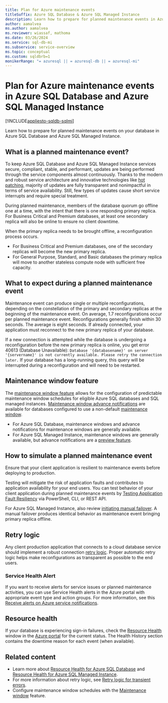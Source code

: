 ```yaml
---
title: Plan for Azure maintenance events
titleSuffix: Azure SQL Database & Azure SQL Managed Instance
description: Learn how to prepare for planned maintenance events in Azure SQL Database and Azure SQL Managed Instance.
author: aamalvea
ms.author: aamalvea
ms.reviewer: wiassaf, mathoma
ms.date: 03/26/2024
ms.service: sql-db-mi
ms.subservice: service-overview
ms.topic: conceptual
ms.custom: sqldbrb=1
monikerRange: "= azuresql || = azuresql-db || = azuresql-mi"
---
```


# Plan for Azure maintenance events in Azure SQL Database and Azure SQL Managed Instance
[!INCLUDE[appliesto-sqldb-sqlmi](../includes/appliesto-sqldb-sqlmi.md)]

Learn how to prepare for planned maintenance events on your database in Azure SQL Database and Azure SQL Managed Instance.

## What is a planned maintenance event?

To keep Azure SQL Database and Azure SQL Managed Instance services secure, compliant, stable, and performant, updates are being performed through the service components almost continuously. Thanks to the modern and robust service architecture and innovative technologies like [hot patching](https://aka.ms/azuresqlhotpatching), majority of updates are fully transparent and nonimpactful in terms of service availability. Still, few types of updates cause short service interrupts and require special treatment. 

During planned maintenance, members of the database quorum go offline one at a time, with the intent that there is one responding primary replica. For Business Critical and Premium databases, at least one secondary replica will also be online to ensure no client downtime.

When the primary replica needs to be brought offline, a reconfiguration process occurs.

- For Business Critical and Premium databases, one of the secondary replicas will become the new primary replica. 
- For General Purpose, Standard, and Basic databases the primary replica will move to another stateless compute node with sufficient free capacity.

## What to expect during a planned maintenance event

Maintenance event can produce single or multiple reconfigurations, depending on the constellation of the primary and secondary replicas at the beginning of the maintenance event. On average, 1.7 reconfigurations occur per planned maintenance event. Reconfigurations generally finish within 30 seconds. The average is eight seconds. If already connected, your application must reconnect to the new primary replica of your database. 

If a new connection is attempted while the database is undergoing a reconfiguration before the new primary replica is online, you get error 40613 (Database Unavailable): `Database '{databasename}' on server '{servername}' is not currently available. Please retry the connection later.` If your database has a long-running query, this query will be interrupted during a reconfiguration and will need to be restarted.

## Maintenance window feature

The [maintenance window feature](maintenance-window.md) allows for the configuration of predictable maintenance window schedules for eligible Azure SQL databases and SQL managed instances. [Maintenance window advance notifications](../database/advance-notifications.md) are available for databases configured to use a non-default [maintenance window](maintenance-window.md).

- For Azure SQL Database, maintenance windows and advance notifications for maintenance windows are generally available.
- For Azure SQL Managed Instance, maintenance windows are generally available, but advance notifications are a [preview feature](https://azure.microsoft.com/support/legal/preview-supplemental-terms/).

## How to simulate a planned maintenance event

Ensure that your client application is resilient to maintenance events before deploying to production. 

Testing will mitigate the risk of application faults and contributes to application availability for your end users. You can test behavior of your client application during planned maintenance events by [Testing Application Fault Resiliency](./high-availability-sla.md#testing-application-fault-resiliency) via PowerShell, CLI, or REST API.

For Azure SQL Managed Instance, also review [initiating manual failover](https://aka.ms/mifailover-techblog). A manual failover produces identical behavior as maintenance event bringing primary replica offline.

## Retry logic

Any client production application that connects to a cloud database service should implement a robust connection [retry logic](troubleshoot-common-connectivity-issues.md#retry-logic-for-transient-errors). Proper automatic retry logic helps make reconfigurations as transparent as possible to the end users.

### Service Health Alert

If you want to receive alerts for service issues or planned maintenance activities, you can use Service Health alerts in the Azure portal with appropriate event type and action groups. For more information, see this [Receive alerts on Azure service notifications](/azure/service-health/alerts-activity-log-service-notifications-portal#create-service-health-alert-using-azure-portal).

## Resource health

If your database is experiencing sign-in failures, check the [Resource Health](/azure/service-health/resource-health-overview#get-started) window in the [Azure portal](https://portal.azure.com) for the current status. The Health History section contains the downtime reason for each event (when available).

## Related content

- Learn more about [Resource Health for Azure SQL Database](resource-health-to-troubleshoot-connectivity.md?view=azuresql-db&preserve-view=true) and [Resource Health for Azure SQL Managed Instance](../managed-instance/resource-health-to-troubleshoot-connectivity.md?view=azuresql-mi&preserve-view=true).
- For more information about retry logic, see [Retry logic for transient errors](troubleshoot-common-connectivity-issues.md#retry-logic-for-transient-errors).
- Configure maintenance window schedules with the [Maintenance window](maintenance-window.md) feature.
